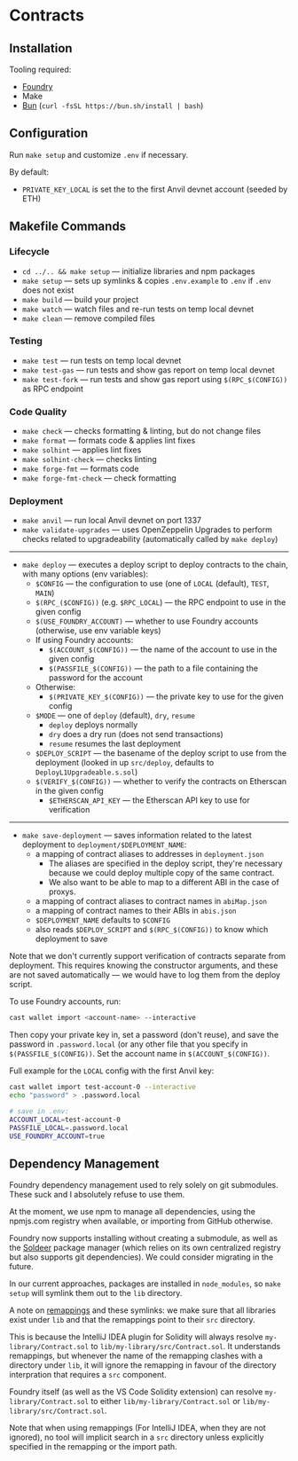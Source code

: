 # Contracts

## Installation

Tooling required:

- [Foundry](https://github.com/gakonst/foundry)
- Make
- [Bun](https://bun.sh/) (`curl -fsSL https://bun.sh/install | bash`)

## Configuration

Run `make setup` and customize `.env` if necessary.

By default:
- `PRIVATE_KEY_LOCAL` is set the to the first Anvil devnet account (seeded by ETH)

## Makefile Commands

### Lifecycle

- `cd ../.. && make setup` — initialize libraries and npm packages
- `make setup` — sets up symlinks & copies `.env.example` to `.env` if `.env` does not exist
- `make build` — build your project
- `make watch` — watch files and re-run tests on temp local devnet
- `make clean` — remove compiled files

### Testing

- `make test` — run tests on temp local devnet
- `make test-gas` — run tests and show gas report on temp local devnet
- `make test-fork` — run tests and show gas report using `$(RPC_$(CONFIG))` as RPC endpoint

### Code Quality

- `make check` — checks formatting & linting, but do not change files
- `make format` — formats code & applies lint fixes
- `make solhint` — applies lint fixes
- `make solhint-check` — checks linting
- `make forge-fmt` — formats code
- `make forge-fmt-check` — check formatting

### Deployment

- `make anvil` — run local Anvil devnet on port 1337
- `make validate-upgrades` — uses OpenZeppelin Upgrades to perform checks related to upgradeability (automatically called by `make deploy`)
----
- `make deploy` — executes a deploy script to deploy contracts to the chain, with many options (env variables):
  - `$CONFIG` — the configuration to use (one of `LOCAL` (default), `TEST`, `MAIN`)
  - `$(RPC_($CONFIG))` (e.g. `$RPC_LOCAL`) — the RPC endpoint to use in the given config
  - `$(USE_FOUNDRY_ACCOUNT)` — whether to use Foundry accounts (otherwise, use env variable keys)
  - If using Foundry accounts:
    - `$(ACCOUNT_$(CONFIG))` — the name of the account to use in the given config
    - `$(PASSFILE_$(CONFIG))` — the path to a file containing the password for the account
  - Otherwise:
    - `$(PRIVATE_KEY_$(CONFIG))` — the private key to use for the given config
  - `$MODE` — one of `deploy` (default), `dry`, `resume`
    - `deploy` deploys normally
    - `dry` does a dry run (does not send transactions)
    - `resume` resumes the last deployment
  - `$DEPLOY_SCRIPT` — the basename of the deploy script to use from the deployment (looked in up `src/deploy`, defaults to `DeployL1Upgradeable.s.sol`)
  - `$(VERIFY_$(CONFIG))` — whether to verify the contracts on Etherscan in the given config
    - `$ETHERSCAN_API_KEY` — the Etherscan API key to use for verification
----
- `make save-deployment` — saves information related to the latest deployment to `deployment/$DEPLOYMENT_NAME`:
  - a mapping of contract aliases to addresses in `deployment.json`
    - The aliases are specified in the deploy script, they're necessary because we could deploy multiple copy of the same contract.
    - We also want to be able to map to a different ABI in the case of proxys.
  - a mapping of contract aliases to contract names in `abiMap.json`
  - a mapping of contract names to their ABIs in `abis.json`
  - `$DEPLOYMENT_NAME` defaults to `$CONFIG`
  - also reads `$DEPLOY_SCRIPT` and `$(RPC_$(CONFIG))` to know which deployment to save

Note that we don't currently support verification of contracts separate from deployment. This
requires knowing the constructor arguments, and these are not saved automatically — we would have to
log them from the deploy script.

To use Foundry accounts, run:
```sh
cast wallet import <account-name> --interactive
```

Then copy your private key in, set a password (don't reuse), and save the password in
`.password.local` (or any other file that you specify in `$(PASSFILE_$(CONFIG))`. Set the account
name in `$(ACCOUNT_$(CONFIG))`.

Full example for the `LOCAL` config with the first Anvil key:
```sh
cast wallet import test-account-0 --interactive
echo "password" > .password.local

# save in .env:
ACCOUNT_LOCAL=test-account-0
PASSFILE_LOCAL=.password.local
USE_FOUNDRY_ACCOUNT=true
```

## Dependency Management

Foundry dependency management used to rely solely on git submodules. These suck and I absolutely
refuse to use them.

At the moment, we use npm to manage all dependencies, using the npmjs.com registry when
available, or importing from GitHub otherwise.

Foundry now supports installing without creating a submodule, as well as the [Soldeer] package
manager (which relies on its own centralized registry but also supports git dependencies). We could
consider migrating in the future.

[Soldeer]: https://book.getfoundry.sh/projects/soldeer

In our current approaches, packages are installed in `node_modules`, so `make setup` will symlink
them out to the `lib` directory.

A note on [remappings](./remappings.txt) and these symlinks: we make sure that all libraries exist
under `lib` and that the remappings point to their `src` directory.

This is because the IntelliJ IDEA plugin for Solidity will always resolve `my-library/Contract.sol`
to `lib/my-library/src/Contract.sol`. It understands remappings, but whenever the name of the
remapping clashes with a directory under `lib`, it will ignore the remapping in favour of the
directory interpration that requires a `src` component.

Foundry itself (as well as the VS Code Solidity extension) can resolve `my-library/Contract.sol` to
either `lib/my-library/Contract.sol` or `lib/my-library/src/Contract.sol`.

Note that when using remappings (For IntelliJ IDEA, when they are not ignored), no tool will
implicit search in a `src` directory unless explicitly specified in the remapping or the import
path.
